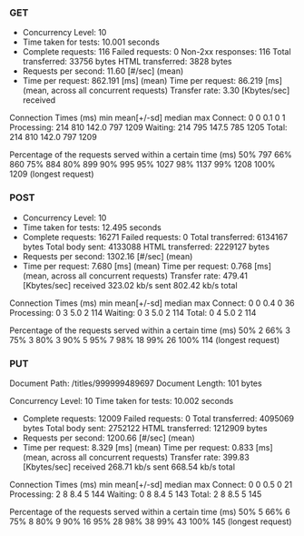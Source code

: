 ### GET
- Concurrency Level:      10
- Time taken for tests:   10.001 seconds
- Complete requests:      116
Failed requests:        0
Non-2xx responses:      116
Total transferred:      33756 bytes
HTML transferred:       3828 bytes
- Requests per second:    11.60 [#/sec] (mean)
- Time per request:       862.191 [ms] (mean)
Time per request:       86.219 [ms] (mean, across all concurrent requests)
Transfer rate:          3.30 [Kbytes/sec] received

Connection Times (ms)
              min  mean[+/-sd] median   max
Connect:        0    0   0.1      0       1
Processing:   214  810 142.0    797    1209
Waiting:      214  795 147.5    785    1205
Total:        214  810 142.0    797    1209

Percentage of the requests served within a certain time (ms)
  50%    797
  66%    860
  75%    884
  80%    899
  90%    995
  95%   1027
  98%   1137
  99%   1208
 100%   1209 (longest request)

### POST

- Concurrency Level:      10
- Time taken for tests:   12.495 seconds
- Complete requests:      16271
Failed requests:        0
Total transferred:      6134167 bytes
Total body sent:        4133088
HTML transferred:       2229127 bytes
- Requests per second:    1302.16 [#/sec] (mean)
- Time per request:       7.680 [ms] (mean)
Time per request:       0.768 [ms] (mean, across all concurrent requests)
Transfer rate:          479.41 [Kbytes/sec] received
                        323.02 kb/s sent
                        802.42 kb/s total

Connection Times (ms)
              min  mean[+/-sd] median   max
Connect:        0    0   0.4      0      36
Processing:     0    3   5.0      2     114
Waiting:        0    3   5.0      2     114
Total:          0    4   5.0      2     114

Percentage of the requests served within a certain time (ms)
  50%      2
  66%      3
  75%      3
  80%      3
  90%      5
  95%      7
  98%     18
  99%     26
 100%    114 (longest request)

 ### PUT
<!-- - Concurrency Level:      10
- Time taken for tests:   13.739 seconds
- Complete requests:      16253
Failed requests:        0
Total transferred:      5542273 bytes
Total body sent:        3625088
HTML transferred:       1641553 bytes
- Requests per second:    1182.95 [#/sec] (mean)
- Time per request:       8.453 [ms] (mean)
Time per request:       0.845 [ms] (mean, across all concurrent requests)
Transfer rate:          393.93 [Kbytes/sec] received
                        257.66 kb/s sent
                        651.59 kb/s total

Connection Times (ms)
              min  mean[+/-sd] median   max
Connect:        0    0   0.5      0      24
Processing:     2    4   2.8      3      52
Waiting:        0    4   2.7      3      52
Total:          2    4   2.8      4      52

Percentage of the requests served within a certain time (ms)
  50%      4
  66%      4
  75%      5
  80%      5
  90%      6
  95%      8
  98%     12
  99%     15
 100%     52 (longest request) -->

Document Path:          /titles/999999489697
Document Length:        101 bytes

Concurrency Level:      10
Time taken for tests:   10.002 seconds
- Complete requests:      12009
Failed requests:        0
Total transferred:      4095069 bytes
Total body sent:        2752122
HTML transferred:       1212909 bytes
- Requests per second:    1200.66 [#/sec] (mean)
- Time per request:       8.329 [ms] (mean)
Time per request:       0.833 [ms] (mean, across all concurrent requests)
Transfer rate:          399.83 [Kbytes/sec] received
                        268.71 kb/s sent
                        668.54 kb/s total

Connection Times (ms)
              min  mean[+/-sd] median   max
Connect:        0    0   0.5      0      21
Processing:     2    8   8.4      5     144
Waiting:        0    8   8.4      5     143
Total:          2    8   8.5      5     145

Percentage of the requests served within a certain time (ms)
  50%      5
  66%      6
  75%      8
  80%      9
  90%     16
  95%     28
  98%     38
  99%     43
 100%    145 (longest request)
